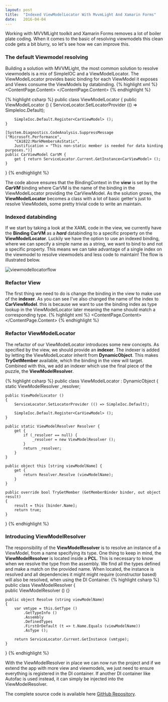 ```yaml
---
layout: post
title:  "Indexed ViewModelLocator With MvvmLight And Xamarin Forms"
date:   2016-04-04
---
```


<p class="intro">
<span class="dropcap">W</span>orking with MVVMLight toolkit and Xamarin Forms removes a lot of boiler plate coding. When it comes to the basic of resolving viewmodels this clean code gets a bit blurry, so let's see how we can improve this.  
</p>

### The default Viewmodel resolving
Building a solution with MVVMLight, the most common solution to resolve viewmodels is a mix of SimpleIOC and a ViewModelLocator. The ViewModelLocator provides basic binding for each ViewModel it exposes and Views consume the ViewModels by databinding.
{% highlight xml %}
<ContentPage
	xmlns="http://xamarin.com/schemas/2014/forms"
	xmlns:x="http://schemas.microsoft.com/winfx/2009/xaml"
	x:Class="BasicMvvmLight.Views.CarListView"
	BindingContext="{Binding CarVM, Source={StaticResource ViewModelLocator}}">
	<ContentPage.Content>
		<Label
			Text="{Binding Brand}">
		</Label>
	</ContentPage.Content>
</ContentPage>
{% endhighlight %}

{% highlight csharp %}
public class ViewModelLocator
{
    public ViewModelLocator ()
    {
        ServiceLocator.SetLocatorProvider (() => SimpleIoc.Default);

        SimpleIoc.Default.Register<CarViewModel> ();		
    }
    
    [System.Diagnostics.CodeAnalysis.SuppressMessage ("Microsoft.Performance",
        "CA1822:MarkMembersAsStatic",
        Justification = "This non-static member is needed for data binding purposes.")]
    public CarViewModel CarVM {
        get { return ServiceLocator.Current.GetInstance<CarViewModel> (); }
}
{% endhighlight %}

The code above ensures that the BindingContext in the __view__ is set by the ___CarVM___ binding where CarVM is the name of the binding in the ViewModelLocator providing the CarViewModel. As the solution grows, the __ViewModelLocator__ becomes a class with a lot of basic getter's just to resolve ViewModels, some pretty trivial code to write an maintain. 

### Indexed databinding
If we start by taking a look at the XAML code in the view, we currently have the __Binding CarVM__ as a ___hard___ databinding to a specific property on the __ViewModelLocator__. Luckily we have the option to use an indexed binding, where we can specify a simple name as a string, we want to bind to and not a specific property. This means we can take advantage of a single index on the viewmodel to resolve viewmodels and less code to maintain! The flow is illustrated below.

<img src="{{ '/assets/img/viewmodellocatorflow.png' | prepend: site.baseurl }}" alt="viewmodellocatorflow">

### Refactor View
The first thing we need to do is change the binding in the view to make use of the __indexer__. As you can see I've also changed the name of the index to __CarViewModel__. this is because we want to use the binding index as type lookup in the ViewModelLocator later meaning the name should match a corresponding type.
{% highlight xml %}
<ContentPage
	xmlns="http://xamarin.com/schemas/2014/forms"
	xmlns:x="http://schemas.microsoft.com/winfx/2009/xaml"
	x:Class="BasicMvvmLight.Views.CarListView"
	BindingContext="{Binding [CarViewModel], Source={StaticResource ViewModelLocator}}">
	<ContentPage.Content>
		<Label
			Text="{Binding Brand}">
		</Label>
	</ContentPage.Content>
</ContentPage>
{% endhighlight %} 
  
### Refactor ViewModelLocator 
The refactor of our ViewModelLocator introduces some new concepts. As specified by the view, we should provide an __indexer__. The indexer is added by letting the ViewModelLocator inherit from __DynamicObject__. This makes __TryGetMember__ available, which the binding in the view will target. Combined with this, we add an indexer which use the final piece of the puzzle, the __ViewModelResolver__. 

{% highlight csharp %}
public class ViewModelLocator : DynamicObject
{
    static ViewModelResolver _resolver;

    public ViewModelLocator ()
    {
        ServiceLocator.SetLocatorProvider (() => SimpleIoc.Default);

        SimpleIoc.Default.Register<CarViewModel> ();
    }

    public static ViewModelResolver Resolver {
        get {
            if (_resolver == null) {
                _resolver = new ViewModelResolver ();
            }
            return _resolver;
        }
    }

    public object this [string viewModelName] {
        get {               
            return Resolver.Resolve (viewModelName);
        }
    }

    public override bool TryGetMember (GetMemberBinder binder, out object result)
    {
        result = this [binder.Name];
        return true;
    }
}
{% endhighlight %} 

### Introducing ViewModelResolver
The responsibility of the __ViewModelResolver__ is to resolve an instance of a ViewModel, from a name specifying its type. One thing to keep in mind, the __ViewModelResolver__ is located inside a __PCL__. This is necessary to know when we resolve the type from the assembly.
We find all the types defined and make a match on the provided name. When located, the instance is resolved and all dependencies it might might require (constructor based) will also be resolved, when using the DI Container.
{% highlight csharp %}
public class ViewModelResolver
{		
    public ViewModelResolver ()
    {}       

    public object Resolve (string viewModelName)
    {
        var vmtype = this.GetType ()
            .GetTypeInfo ()
            .Assembly
            .DefinedTypes
            .FirstOrDefault (t => t.Name.Equals (viewModelName))
            .AsType ();

        return ServiceLocator.Current.GetInstance (vmtype);
    }
}
{% endhighlight %}


With the ViewModelResolver in place we can now run the project and if we extend the app with more view and viewmodels, we just need to ensure everything is registered in the DI container. If another DI container like Autofac is used instead, it can simply be injected into the ViewModelResolver.

The complete source code is available here [GitHub Repository](https://github.com/rasmuschristensen/XamarinFormsImageGallery).






